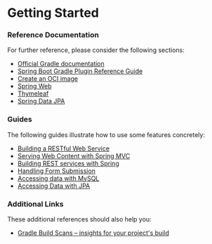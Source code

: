 # Getting Started

### Reference Documentation
For further reference, please consider the following sections:

* [Official Gradle documentation](https://docs.gradle.org)
* [Spring Boot Gradle Plugin Reference Guide](https://docs.spring.io/spring-boot/docs/2.7.18/gradle-plugin/reference/html/)
* [Create an OCI image](https://docs.spring.io/spring-boot/docs/2.7.18/gradle-plugin/reference/html/#build-image)
* [Spring Web](https://docs.spring.io/spring-boot/docs/2.7.18/reference/htmlsingle/index.html#web)
* [Thymeleaf](https://docs.spring.io/spring-boot/docs/2.7.18/reference/htmlsingle/index.html#web.servlet.spring-mvc.template-engines)
* [Spring Data JPA](https://docs.spring.io/spring-boot/docs/2.7.18/reference/htmlsingle/index.html#data.sql.jpa-and-spring-data)

### Guides
The following guides illustrate how to use some features concretely:

* [Building a RESTful Web Service](https://spring.io/guides/gs/rest-service/)
* [Serving Web Content with Spring MVC](https://spring.io/guides/gs/serving-web-content/)
* [Building REST services with Spring](https://spring.io/guides/tutorials/rest/)
* [Handling Form Submission](https://spring.io/guides/gs/handling-form-submission/)
* [Accessing data with MySQL](https://spring.io/guides/gs/accessing-data-mysql/)
* [Accessing Data with JPA](https://spring.io/guides/gs/accessing-data-jpa/)

### Additional Links
These additional references should also help you:

* [Gradle Build Scans – insights for your project's build](https://scans.gradle.com#gradle)

